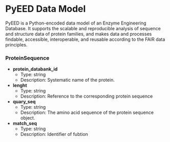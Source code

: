 # PyEED Data Model

PyEED is a Python-encoded data model of an Enzyme Engineering Database. It supports the scalable and reproducible analysis of sequence and structure data of protein families, and makes data and processes findable, accessible, interoperable, and reusable according to the FAIR data principles.

### ProteinSequence
- __protein_databank_id__
  - Type: string
  - Description: Systematic name of the protein.
- __lenght__
  - Type: string
  - Description: Reference to the corresponding protein sequence 
- __quary_seq__
  - Type: string
  - Description: The amino acid sequence of the protein sequence object.
- __match_seq__
  - Type: string
  - Description: Identifier of fubtion
